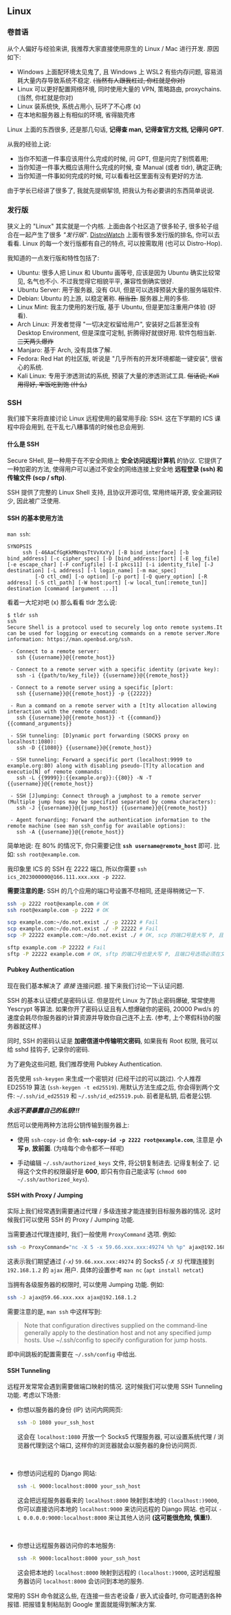 ## Linux

### 卷首语

从个人偏好与经验来讲, 我推荐大家直接使用原生的 Linux / Mac 进行开发. 原因如下:

- Windows 上面配环境太见鬼了, 且 Windows 上 WSL2 有些内存问题, 容易消耗大量内存导致系统不稳定. ~~(当然有人跟我杠过, 你杠就是你对)~~
- Linux 可以更好配置网络环境, 同时使用大量的 VPN, 策略路由, proxychains. (当然, 你杠就是你对)
- Linux 装系统快, 系统占用小, 玩坏了不心疼 (x)
- 在本地和服务器上有相似的环境, 省得脑壳疼

Linux 上面的东西很多, 还是那几句话, **记得查 man, 记得查官方文档, 记得问 GPT**.

从我的经验上说:

- 当你不知道一件事应该用什么完成的时候, 问 GPT, 但是问完了别慌着用;
- 当你知道一件事大概应该用什么完成的时候, 查 Manual (或者 tldr), 确定正确;
- 当你知道一件事如何完成的时候, 可以看看社区里面有没有更好的方法.

由于学长已经讲了很多了, 我就先提纲挈领, 把我认为有必要讲的东西简单说说.

### 发行版

狭义上的 "Linux" 其实就是一个内核. 上面由各个社区造了很多轮子, 很多轮子组合在一起产生了很多 _"发行版"_. [DistroWatch](https://distrowatch.com/) 上面有很多发行版的排名, 你可以去看看. Linux 的每一个发行版都有自己的特点, 可以按需取用 (也可以 Distro-Hop).

我知道的一点发行版和特性包括了:

- Ubuntu: 很多人把 Linux 和 Ubuntu 画等号, 应该是因为 Ubuntu 确实比较常见, 名气也不小. 不过我觉得它相貌平平, 兼容性倒确实很好.
- Ubuntu Server: 用于服务器, 没有 GUI, 但是可以选择预装大量的服务端软件.
- Debian: Ubuntu 的上游, 以稳定著称. ~~相当丑.~~ 服务器上用的多些.
- Linux Mint: 我主力使用的发行版, 基于 Ubuntu, 但是更加注重用户体验 (好看).
- Arch Linux: 开发者觉得 "一切决定权留给用户", 安装好之后甚至没有 Desktop Environment, 但是深度可定制, 折腾得好就很好用. 软件包相当新. ~~三天两头爆炸~~
- Manjaro: 基于 Arch, 没有具体了解.
- Fedora: Red Hat 的社区版, 听说是 "几乎所有的开发环境都能一键安装", 很省心的系统.
- Kali Linux: 专用于渗透测试的系统, 预装了大量的渗透测试工具. ~~俗话说, Kali 用得好, 牢饭吃到饱 (什么)~~

### SSH

我们接下来将直接讨论 Linux 远程使用的最常用手段: SSH. 这在下学期的 ICS 课程中将会用到, 在干乱七八糟事情的时候也总会用到.

#### 什么是 SSH

Secure SHell, 是一种用于在不安全网络上 **安全访问远程计算机** 的协议. 它提供了一种加密的方法, 使得用户可以通过不安全的网络连接上安全地 **远程登录 (ssh) 和传输文件 (scp / sftp)**.

SSH 提供了完整的 Linux Shell 支持, 且协议开源可信, 常用终端开源, 安全漏洞较少, 因此被广泛使用.

#### SSH 的基本使用方法

`man ssh`:

```text
SYNOPSIS
     ssh [-46AaCfGgKkMNnqsTtVvXxYy] [-B bind_interface] [-b bind_address] [-c cipher_spec] [-D [bind_address:]port] [-E log_file] [-e escape_char] [-F configfile] [-I pkcs11] [-i identity_file] [-J destination] [-L address] [-l login_name] [-m mac_spec]
         [-O ctl_cmd] [-o option] [-p port] [-Q query_option] [-R address] [-S ctl_path] [-W host:port] [-w local_tun[:remote_tun]] destination [command [argument ...]]
```

看着一大坨对吧 (x) 那么看看 tldr 怎么说:

```text
$ tldr ssh
ssh
Secure Shell is a protocol used to securely log onto remote systems.It can be used for logging or executing commands on a remote server.More information: https://man.openbsd.org/ssh.

 - Connect to a remote server:
   ssh {{username}}@{{remote_host}}

 - Connect to a remote server with a specific identity (private key):
   ssh -i {{path/to/key_file}} {{username}}@{{remote_host}}

 - Connect to a remote server using a specific [p]ort:
   ssh {{username}}@{{remote_host}} -p {{2222}}

 - Run a command on a remote server with a [t]ty allocation allowing interaction with the remote command:
   ssh {{username}}@{{remote_host}} -t {{command}} {{command_arguments}}

 - SSH tunneling: [D]ynamic port forwarding (SOCKS proxy on localhost:1080):
   ssh -D {{1080}} {{username}}@{{remote_host}}

 - SSH tunneling: Forward a specific port (localhost:9999 to example.org:80) along with disabling pseudo-[T]ty allocation and executio[N] of remote commands:
   ssh -L {{9999}}:{{example.org}}:{{80}} -N -T {{username}}@{{remote_host}}

 - SSH [J]umping: Connect through a jumphost to a remote server (Multiple jump hops may be specified separated by comma characters):
   ssh -J {{username}}@{{jump_host}} {{username}}@{{remote_host}}

 - Agent forwarding: Forward the authentication information to the remote machine (see man ssh_config for available options):
   ssh -A {{username}}@{{remote_host}}
```

简单地说: 在 80% 的情况下, 你只需要记住 **`ssh username@remote_host`** 即可. 比如: `ssh root@example.com`.

我印象里 ICS 的 SSH 在 2222 端口, 所以你需要 `ssh ics_2023000000@166.111.xxx.xxx -p 2222`.

**需要注意的是:** SSH 的几个应用的端口号设置不尽相同, 还是得稍微记一下.

```sh
ssh -p 2222 root@example.com # OK
ssh root@example.com -p 2222 # OK

scp example.com:~/do.not.exist ./ -p 22222 # Fail
scp example.com:~/do.not.exist ./ -P 22222 # Fail
scp -P 22222 example.com:~/do.not.exist ./ # OK, scp 的端口号是大写 P, 且端口号选项必须在文件名之前

sftp example.com -P 22222 # Fail
sftp -P 22222 example.com # OK, sftp 的端口号也是大写 P, 且端口号选项必须在文件名之前
```

#### Pubkey Authentication

现在我们基本解决了 _直接_ 连接问题. 接下来我们讨论一下认证问题.

SSH 的基本认证模式是密码认证. 但是现代 Linux 为了防止密码爆破, 常常使用 Yescrypt 等算法. 如果你开了密码认证且有人想爆破你的密码, 20000 Pwd/s 的速度会耗尽你服务器的计算资源并导致你自己连不上去. (参考, 上个寒假科协的服务器就这样.)

同时, SSH 的密码认证是 **加密信道中传输明文密码**, 如果我有 Root 权限, 我可以给 sshd 挂钩子, 记录你的密码.

为了避免这些问题, 我们推荐使用 Pubkey Authentication.

首先使用 `ssh-keygen` 来生成一个密钥对 (已经干过的可以跳过). 个人推荐 ED25519 算法 (`ssh-keygen -t ed25519`). 用默认方法生成之后, 你会得到两个文件: `~/.ssh/id_ed25519` 和 `~/.ssh/id_ed25519.pub`. 前者是私钥, 后者是公钥.

**_永远不要暴露自己的私钥!!!_**

然后可以使用两种方法将公钥传输到服务器上:

- 使用 `ssh-copy-id` 命令: **`ssh-copy-id -p 2222 root@example.com`**, 注意是 **小写 p**, **放前面**. (为啥每个命令都不一样呢)

- 手动编辑 `~/.ssh/authorized_keys` 文件, 将公钥复制进去. 记得复制全了. 记得这个文件的权限最好是 **600**, 即只有你自己能读写 (`chmod 600 ~/.ssh/authorized_keys`).

#### SSH with Proxy / Jumping

实际上我们经常遇到需要通过代理 / 多级连接才能连接到目标服务器的情况. 这时候我们可以使用 SSH 的 Proxy / Jumping 功能.

当需要通过代理连接时, 我们一般使用 `ProxyCommand` 选项. 例如:

```sh
ssh -o ProxyCommand="nc -X 5 -x 59.66.xxx.xxx:49274 %h %p" ajax@192.168.1.2
```

这表示我们期望通过 _(`-x`)_ `59.66.xxx.xxx:49274` 的 Socks5 _(`-X 5`)_ 代理连接到 `192.168.1.2` 的 `ajax` 用户. 具体的设置参考 `man nc` (`apt install netcat`)

当拥有各级服务器的权限时, 可以使用 Jumping 功能. 例如:

```sh
ssh -J ajax@59.66.xxx.xxx ajax@192.168.1.2
```

需要注意的是, `man ssh` 中这样写到:

> Note that configuration directives supplied on the command-line generally apply to the destination host and not any specified jump hosts.  Use ~/.ssh/config to specify configuration for jump hosts.

即中间跳板的配置需要在 `~/.ssh/config` 中给出.

#### SSH Tunneling

远程开发常常会遇到需要做端口映射的情况. 这时候我们可以使用 SSH Tunneling 功能. 考虑以下场景:

- 你想以服务器的身份 (IP) 访问内网网页:

  ```sh
  ssh -D 1080 your_ssh_host
  ```

  这会在 `localhost:1080` 开放一个 Socks5 代理服务器, 可以设置系统代理 / 浏览器代理到这个端口, 这样你的浏览器就会以服务器的身份访问网页.

<br />

- 你想访问远程的 Django 网站:

  ```sh
  ssh -L 9000:localhost:8000 your_ssh_host
  ```

  这会把远程服务器看来的 `localhost:8000` 映射到本地的 `(localhost:)9000`, 你可以直接访问本地的 `localhost:9000` 来访问远程的 Django 网站. 也可以 `-L 0.0.0.0:9000:localhost:8000` 来让其他人访问 **(这可能很危险, 慎重!)**.

<br />

- 你想让远程服务器访问你的本地服务:

  ```sh
  ssh -R 9000:localhost:8000 your_ssh_host
  ```

  这会把本地的 `localhost:8000` 映射到远程的 `(localhost:)9000`, 这时远程服务器访问 `localhost:8000` 会访问到本地的服务.

常用的 SSH 命令就这么些, 在连接一些古老设备 / 嵌入式设备时, 你可能遇到各种报错. 把报错复制粘贴到 Google 里面就能得到解决方案.
